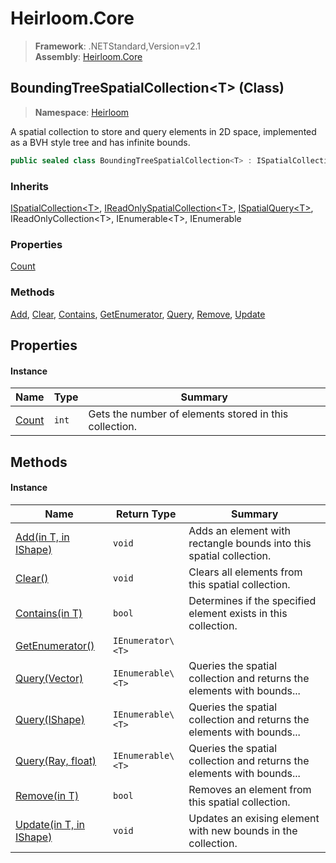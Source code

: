 # Heirloom.Core

> **Framework**: .NETStandard,Version=v2.1  
> **Assembly**: [Heirloom.Core][0]

## BoundingTreeSpatialCollection\<T> (Class)

> **Namespace**: [Heirloom][0]

A spatial collection to store and query elements in 2D space, implemented as a BVH style tree and has infinite bounds.

```cs
public sealed class BoundingTreeSpatialCollection<T> : ISpatialCollection<T>, IReadOnlySpatialCollection<T>, ISpatialQuery<T>, IReadOnlyCollection<T>, IEnumerable<T>, IEnumerable
```

### Inherits

[ISpatialCollection\<T>][1], [IReadOnlySpatialCollection\<T>][2], [ISpatialQuery\<T>][3], IReadOnlyCollection\<T>, IEnumerable\<T>, IEnumerable

### Properties

[Count][4]

### Methods

[Add][5], [Clear][6], [Contains][7], [GetEnumerator][8], [Query][9], [Remove][10], [Update][11]

## Properties

#### Instance

| Name       | Type  | Summary                                                |
|------------|-------|--------------------------------------------------------|
| [Count][4] | `int` | Gets the number of elements stored in this collection. |

## Methods

#### Instance

| Name                          | Return Type       | Summary                                                                |
|-------------------------------|-------------------|------------------------------------------------------------------------|
| [Add(in T, in IShape)][5]     | `void`            | Adds an element with rectangle bounds into this spatial collection.    |
| [Clear()][6]                  | `void`            | Clears all elements from this spatial collection.                      |
| [Contains(in T)][7]           | `bool`            | Determines if the specified element exists in this collection.         |
| [GetEnumerator()][8]          | `IEnumerator\<T>` |                                                                        |
| [Query(Vector)][9]            | `IEnumerable\<T>` | Queries the spatial collection and returns the elements with bounds... |
| [Query(IShape)][9]            | `IEnumerable\<T>` | Queries the spatial collection and returns the elements with bounds... |
| [Query(Ray, float)][9]        | `IEnumerable\<T>` | Queries the spatial collection and returns the elements with bounds... |
| [Remove(in T)][10]            | `bool`            | Removes an element from this spatial collection.                       |
| [Update(in T, in IShape)][11] | `void`            | Updates an exising element with new bounds in the collection.          |

[0]: ../../Heirloom.Core.md
[1]: ISpatialCollection[T].md
[2]: IReadOnlySpatialCollection[T].md
[3]: ISpatialQuery[T].md
[4]: BoundingTreeSpatialCollection[T]/Count.md
[5]: BoundingTreeSpatialCollection[T]/Add.md
[6]: BoundingTreeSpatialCollection[T]/Clear.md
[7]: BoundingTreeSpatialCollection[T]/Contains.md
[8]: BoundingTreeSpatialCollection[T]/GetEnumerator.md
[9]: BoundingTreeSpatialCollection[T]/Query.md
[10]: BoundingTreeSpatialCollection[T]/Remove.md
[11]: BoundingTreeSpatialCollection[T]/Update.md
